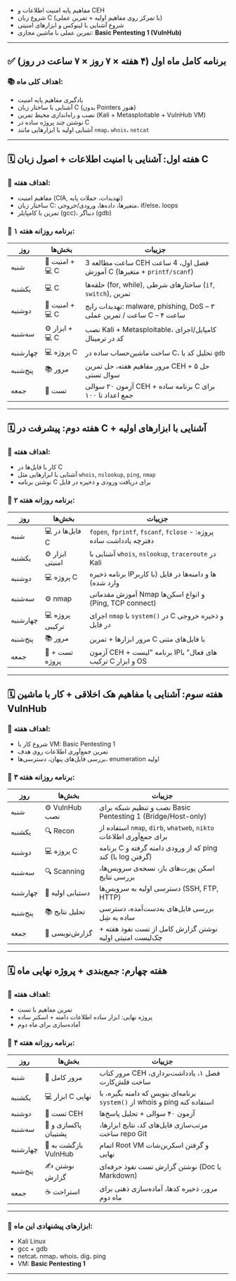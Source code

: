 
* مفاهیم پایه امنیت اطلاعات و CEH
* شروع زبان C (با تمرکز روی مفاهیم اولیه + تمرین عملی)
* شروع آشنایی با لینوکس و ابزارهای امنیتی
* تمرین عملی با ماشین مجازی: **Basic Pentesting 1 (VulnHub)**

---

## ✅ برنامه کامل ماه اول (۴ هفته × ۷ روز × ۷ ساعت در روز)

### 📚 اهداف کلی ماه:

* یادگیری مفاهیم پایه امنیت
* آشنایی با ساختار زبان C (بدون Pointers هنوز)
* نصب و راه‌اندازی محیط تمرین (Kali + Metasploitable + VulnHub VM)
* نوشتن چند پروژه ساده در C
* آشنایی اولیه با ابزارهایی مانند `nmap`، `whois`، `netcat`

---

## 🗓 هفته اول: آشنایی با امنیت اطلاعات + اصول زبان C

### 🎯 اهداف هفته:

* مفاهیم امنیت (CIA, تهدیدات، حملات پایه)
* ساختار زبان C: متغیرها، داده‌ها، ورودی/خروجی، if/else، loops
* تمرین با کامپایلر (gcc)، دیباگر (gdb)

### 📆 برنامه روزانه هفته ۱:

| روز      | بخش‌ها          | جزییات                                                                |
| -------- | --------------- | --------------------------------------------------------------------- |
| شنبه     | 🧠 امنیت + 💻 C | 3 ساعت مطالعه CEH فصل اول، 4 ساعت آموزش C (متغیرها + `printf/scanf`)  |
| یکشنبه   | 💻 C            | حلقه‌ها (for, while), ساختارهای شرطی (`if`, `switch`), تمرین          |
| دوشنبه   | 🧠 امنیت + 💻 C | تهدیدات رایج: malware, phishing, DoS – ۳ ساعت / تمرین عملی C – ۴ ساعت |
| سه‌شنبه  | ⚙️ ابزار + 💻 C | نصب Kali + Metasploitable، کامپایل/اجرای کد در ترمینال                |
| چهارشنبه | 💻 پروژه C      | ساخت ماشین‌حساب ساده در C، تحلیل کد با `gdb`                          |
| پنج‌شنبه | 📚 مرور         | مرور مفاهیم هفته، حل تمرین CEH + حل ۵ سوال تستی                       |
| جمعه     | 🧪 تست          | آزمون ۲۰ سوالی CEH + برنامه ساده C برای جمع اعداد تا ۱۰۰              |

---

## 🗓 هفته دوم: پیشرفت در C + آشنایی با ابزارهای اولیه

### 🎯 اهداف هفته:

* کار با فایل‌ها در C
* آشنایی با ابزارهایی مثل `whois`, `nslookup`, `ping`, `nmap`
* نوشتن برنامه C برای دریافت ورودی و ذخیره در فایل

### 📆 برنامه روزانه هفته ۲:

| روز      | بخش‌ها          | جزییات                                                              |
| -------- | --------------- | ------------------------------------------------------------------- |
| شنبه     | 💻 فایل‌ها در C | `fopen`, `fprintf`, `fscanf`, `fclose` - پروژه: دفترچه یادداشت ساده |
| یکشنبه   | ⚙️ ابزار امنیتی | آشنایی با `whois`, `nslookup`, `traceroute` در Kali                 |
| دوشنبه   | 💻 پروژه C      | برنامه ذخیره IPها و دامنه‌ها در فایل (با کاربر وارد شده)            |
| سه‌شنبه  | ⚙️ nmap         | آموزش مقدماتی Nmap و انواع اسکن‌ها (Ping, TCP connect)              |
| چهارشنبه | 💻 پروژه ترکیبی | اجرای `nmap` با `system()` در C و ذخیره خروجی در فایل               |
| پنج‌شنبه | 📚 مرور         | مرور ابزارها + تمرین C با فایل‌های متنی                             |
| جمعه     | 🧪 تست + پروژه  | آزمون CEH + برنامه "لیست IPهای فعال" با ترکیب C و ابزار OS          |

---

## 🗓 هفته سوم: آشنایی با مفاهیم هک اخلاقی + کار با ماشین VulnHub

### 🎯 اهداف هفته:

* شروع کار با VM: Basic Pentesting 1
* تمرین جمع‌آوری اطلاعات روی هدف
* بررسی فایل‌های پنهان، دسترسی‌ها، enumeration اولیه

### 📆 برنامه روزانه هفته ۳:

| روز      | بخش‌ها           | جزییات                                                              |
| -------- | ---------------- | ------------------------------------------------------------------- |
| شنبه     | ⚙️ VulnHub نصب   | نصب و تنظیم شبکه برای Basic Pentesting 1 (Bridge/Host-only)         |
| یکشنبه   | 🔍 Recon         | استفاده از `nmap`, `dirb`, `whatweb`, `nikto` برای جمع‌آوری اطلاعات |
| دوشنبه   | 💻 پروژه C       | برنامه C که از ورودی دامنه گرفته و ping کند (با log گرفتن)          |
| سه‌شنبه  | 🔍 Scanning      | اسکن پورت‌های باز، نسخه‌ی سرویس‌ها، بررسی نتایج                     |
| چهارشنبه | 🔧 دستیابی اولیه | دسترسی اولیه به سرویس‌ها (SSH, FTP, HTTP)                           |
| پنج‌شنبه | 📚 تحلیل نتایج   | بررسی فایل‌های به‌دست‌آمده، دسترسی ساده به شِل                      |
| جمعه     | 🧪 گزارش‌نویسی   | نوشتن گزارش کامل از تست نفوذ هفته + چک‌لیست امنیتی اولیه            |

---

## 🗓 هفته چهارم: جمع‌بندی + پروژه نهایی ماه

### 🎯 اهداف هفته:

* تمرین مفاهیم با تست
* پروژه نهایی: ابزار ساده اطلاعات دامنه + اسکنر ساده
* آماده‌سازی برای ماه دوم

### 📆 برنامه روزانه هفته ۴:

| روز      | بخش‌ها               | جزییات                                                                    |
| -------- | -------------------- | ------------------------------------------------------------------------- |
| شنبه     | 🧠 مرور کامل         | مرور کتاب CEH فصل ۱، یادداشت‌برداری، ساخت فلش‌کارت                        |
| یکشنبه   | 💻 ابزار C نهایی     | برنامه‌ای بنویس که دامنه بگیره، با `system()` از whois و ping استفاده کنه |
| دوشنبه   | 🧪 تست CEH           | آزمون ۴۰ سوالی + تحلیل پاسخ‌ها                                            |
| سه‌شنبه  | 🎯 پاکسازی و پشتیبان | مرتب‌سازی فایل‌های کد، نتایج ابزارها، ساخت repo Git                       |
| چهارشنبه | 🧪 بازگشت به VulnHub | اتمام Root VM و گرفتن اسکرین‌شات نهایی                                    |
| پنج‌شنبه | ✍️ نوشتن گزارش       | نوشتن گزارش تست نفوذ حرفه‌ای (Doc یا Markdown)                            |
| جمعه     | ☕ استراحت            | مرور، ذخیره کدها، آماده‌سازی ذهنی برای ماه دوم                            |

---

### 🧰 ابزارهای پیشنهادی این ماه:

* Kali Linux
* gcc + gdb
* netcat، nmap، whois، dig، ping
* VM: **Basic Pentesting 1**

---

